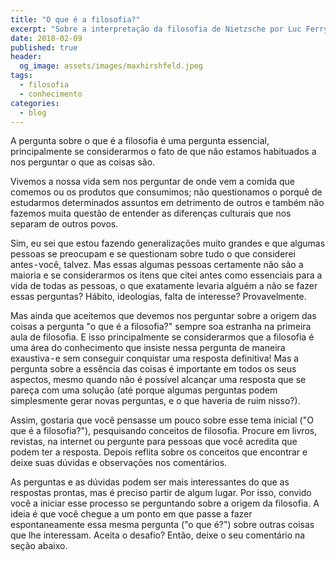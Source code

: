 ```yaml
---
title: "O que é a filosofia?"
excerpt: "Sobre a interpretação da filosofia de Nietzsche por Luc Ferry."
date: 2018-02-09
published: true
header:
  og_image: assets/images/maxhirshfeld.jpeg
tags: 
  - filosofia
  - conhecimento
categories:
  - blog
---
```


A pergunta sobre o que é a filosofia é uma pergunta essencial, principalmente se considerarmos o fato de que não estamos habituados a nos perguntar o que as coisas são.

Vivemos a nossa vida sem nos perguntar de onde vem a comida que comemos ou os produtos que consumimos; não questionamos o porquê de estudarmos determinados assuntos em detrimento de outros e também não fazemos muita questão de entender as diferenças culturais que nos separam de outros povos.

Sim, eu sei que estou fazendo generalizações muito grandes e que algumas pessoas se preocupam e se questionam sobre tudo o que considerei antes - você, talvez. Mas essas algumas pessoas certamente não são a maioria e se considerarmos os itens que citei antes como essenciais para a vida de todas as pessoas, o que exatamente levaria alguém a não se fazer essas perguntas?
Hábito, ideologias, falta de interesse? Provavelmente.

Mas ainda que aceitemos que devemos nos perguntar sobre a origem das coisas a pergunta "o que é a filosofia?" sempre soa estranha na primeira aula de filosofia. E isso principalmente se considerarmos que a filosofia é uma área do conhecimento que insiste nessa pergunta de maneira exaustiva - e sem conseguir conquistar uma resposta definitiva!
Mas a pergunta sobre a essência das coisas é importante em todos os seus aspectos, mesmo quando não é possível alcançar uma resposta que se pareça com uma solução (até porque algumas perguntas podem simplesmente gerar novas perguntas, e o que haveria de ruim nisso?).

Assim, gostaria que você pensasse um pouco sobre esse tema inicial ("O que é a filosofia?"), pesquisando conceitos de filosofia. Procure em livros, revistas, na internet ou pergunte para pessoas que você acredita que podem ter a resposta. Depois reflita sobre os conceitos que encontrar e deixe suas dúvidas e observações nos comentários.

As perguntas e as dúvidas podem ser mais interessantes do que as respostas prontas, mas é preciso partir de algum lugar. Por isso, convido você a iniciar esse processo se perguntando sobre a origem da filosofia. A ideia é que você chegue a um ponto em que passe a fazer espontaneamente essa mesma pergunta ("o que é?") sobre outras coisas que lhe interessam. Aceita o desafio? Então, deixe o seu comentário na seção abaixo.

<figure style="" class="align-center">
  <img src="{{ site.url }}{{ site.baseurl }}/assets/images/maxhirshfeld.jpeg" alt="">
</figure>
